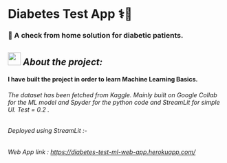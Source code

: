 # Diabetes Test App ⚕️💊

### 🚀  A check from home solution for diabetic patients.
## <img src="https://media.giphy.com/media/ObNTw8Uzwy6KQ/giphy.gif" width="30px">&nbsp;*****About the project:*****


#### I have built the project in order to learn Machine Learning Basics.

###### The dataset has been fetched from Kaggle. Mainly built on Google Collab for the ML model and Spyder for the python code and StreamLit for simple UI. Test = 0.2 . 

###### Deployed using StreamLit :-

###### Web App link : https://diabetes-test-ml-web-app.herokuapp.com/

